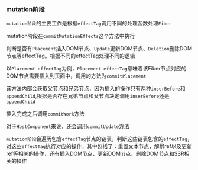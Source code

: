 ### mutation阶段
`mutation阶段`的主要工作是根据`effectTag`调用不同的处理函数处理`Fiber`

mutation阶段在`commitMutationEffects`这个方法中执行

判断是否有`Placement`插入DOM节点、`Update`更新DOM节点、`Deletion`删除DOM节点等effectTag。根据不同的effectTag处理不同的逻辑

以`Placement effectTag`为例，`Placement effectTag`意味着该Fiber节点对应的DOM节点需要插入到页面中，调用的方法为`commitPlacement`

该方法内部会获取父节点和兄弟节点，因为插入的操作只有两种`inserBefore`和`appendChild`,根据是否存在兄弟节点和父节点决定调用`inserBefore`还是`appendChild`

插入完成之后调用`commitWork`方法

对于`HostComponent`来说，还会调用`commitUpdate`方法

`mutation阶段`会遍历包含`effectTag`节点的链表，判断这些链表包含的`effectTag`，对这些`effectTag`执行对应的操作，其中包括了：重置文本节点，解绑ref以及更新ref等相关的操作，还有插入DOM节点、更新DOM节点、删除DOM节点和SSR相关的操作